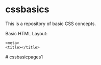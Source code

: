 # cssbasics
This is a repository of basic CSS concepts.

Basic HTML Layout:

<!DOCTYPE html>
<html>

<head>
        
    <meta>
    <title></title>
    
</head>
    
<body>

</body>
    
</html># cssbasicpages1
